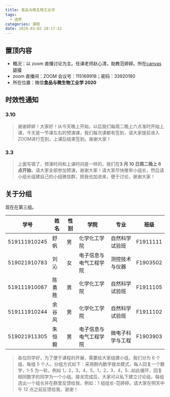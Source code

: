 ```yaml
---
title: 食品与微生物工业学
tags:
  - 选修
categories: 课程
date: 2020-03-02 20:17:52
---
```


## 置顶内容

- 概况：以 zoom 直播讨论为主。任课老师赵心清，助教范婷婷。所在[canvas 链接](https://oc.sjtu.edu.cn/courses/16864)
- zoom 直播间：ZOOM 会议号：115169918；密码：33920180
- 所在位置：微信**食品与微生物工业学 2020**

<!--more-->

## 时效性通知

### 3.10

> 谢谢婷婷！大家好！从今天晚上开始，以后我们每周二晚上六点准时开始上课，今天是一节课左右的预演课，我们每次课都有签到，请大家提前进入ZOOM进行签到，上课后结束签到。谢谢大家！

### 3.3

> 上面写错了，预演时间和上课时间是一样的，我们在**3 月 10 日周二晚上 6 点开始**，请大家全部参加预演，谢谢大家！请大家尽快推举小组长，然后请小组长组建自己的小组微信群，把我也加进来，便于讨论，谢谢大家！

## 关于分组

现在在第三组。

| 学号         | 姓名   | 性别 | 学院                   | 专业             | 班级     |
| ------------ | ------ | ---- | ---------------------- | ---------------- | -------- |
| 519111910245 | 舒帆   | 男   | 化学化工学院           | 自然科学试验班   | F1911111 |
| 519021910783 | 刘沁   | 女   | 电子信息与电气工程学院 | 测控技术与仪器   | F1903502 |
| 519111910087 | 陈勇胜 | 男   | 化学化工学院           | 自然科学试验班   | F1911105 |
| 519111910244 | 余谷风 | 男   | 化学化工学院           | 自然科学试验班   | F1911102 |
| 519021911305 | 朱恒毅 | 男   | 电子信息与电气工程学院 | 微电子科学与工程 | F1903903 |

> 各位同学好，为了便于课程的开展，需要给大家组建小组，我们分为 6 个组，每组 5 个人。分组方式如下：采用群内数字接龙模式，每人回复一个数字，1-5 为一轮，例如 1，2，3，4，5，1，2，3，4，5...如此循环，回复相同数字的同学为一个小组。接龙完成后，大家可以私下建立讨论组，每组选出一个组长并在群里反馈给我，例如：1 组组长-范婷婷。请大家在明天中午 12 点之前反馈给我，谢谢！
